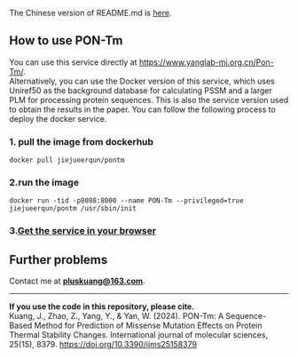 The Chinese version of README.md is [here](README-Chinese.md).  
## How to use PON-Tm
You can use this service directly at https://www.yanglab-mi.org.cn/Pon-Tm/.  
Alternatively, you can use the Docker version of this service, which uses Uniref50 as the
background database for calculating PSSM and a larger PLM for processing protein sequences.
This is also the service version used to obtain the results in the paper. You can follow the 
following process to deploy the docker service. 
### 1. pull the image from dockerhub
```shell
docker pull jiejueerqun/pontm
```
### 2.run the image
```shell
docker run -tid -p8088:8000 --name PON-Tm --privileged=true jiejueerqun/pontm /usr/sbin/init
```
### 3.[Get the service in your browser](0.0.0.0:8088)
## Further problems
Contact me at **pluskuang@163.com**.

***
**If you use the code in this repository, please cite.**  
Kuang, J., Zhao, Z., Yang, Y., & Yan, W. (2024). PON-Tm: A Sequence-Based Method for Prediction of
Missense Mutation Effects on Protein Thermal Stability Changes. International journal of molecular
sciences, 25(15), 8379. https://doi.org/10.3390/ijms25158379  